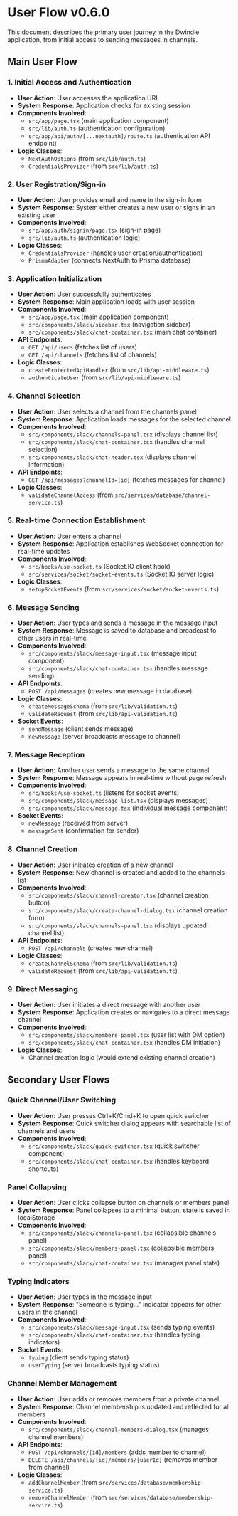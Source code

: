 # User Flow v0.6.0

This document describes the primary user journey in the Dwindle application, from initial access to sending messages in channels.

## Main User Flow

### 1. Initial Access and Authentication
- **User Action**: User accesses the application URL
- **System Response**: Application checks for existing session
- **Components Involved**:
  - `src/app/page.tsx` (main application component)
  - `src/lib/auth.ts` (authentication configuration)
  - `src/app/api/auth/[...nextauth]/route.ts` (authentication API endpoint)
- **Logic Classes**:
  - `NextAuthOptions` (from `src/lib/auth.ts`)
  - `CredentialsProvider` (from `src/lib/auth.ts`)

### 2. User Registration/Sign-in
- **User Action**: User provides email and name in the sign-in form
- **System Response**: System either creates a new user or signs in an existing user
- **Components Involved**:
  - `src/app/auth/signin/page.tsx` (sign-in page)
  - `src/lib/auth.ts` (authentication logic)
- **Logic Classes**:
  - `CredentialsProvider` (handles user creation/authentication)
  - `PrismaAdapter` (connects NextAuth to Prisma database)

### 3. Application Initialization
- **User Action**: User successfully authenticates
- **System Response**: Main application loads with user session
- **Components Involved**:
  - `src/app/page.tsx` (main application component)
  - `src/components/slack/sidebar.tsx` (navigation sidebar)
  - `src/components/slack/chat-container.tsx` (main chat container)
- **API Endpoints**:
  - `GET /api/users` (fetches list of users)
  - `GET /api/channels` (fetches list of channels)
- **Logic Classes**:
  - `createProtectedApiHandler` (from `src/lib/api-middleware.ts`)
  - `authenticateUser` (from `src/lib/api-middleware.ts`)

### 4. Channel Selection
- **User Action**: User selects a channel from the channels panel
- **System Response**: Application loads messages for the selected channel
- **Components Involved**:
  - `src/components/slack/channels-panel.tsx` (displays channel list)
  - `src/components/slack/chat-container.tsx` (handles channel selection)
  - `src/components/slack/chat-header.tsx` (displays channel information)
- **API Endpoints**:
  - `GET /api/messages?channelId={id}` (fetches messages for channel)
- **Logic Classes**:
  - `validateChannelAccess` (from `src/services/database/channel-service.ts`)

### 5. Real-time Connection Establishment
- **User Action**: User enters a channel
- **System Response**: Application establishes WebSocket connection for real-time updates
- **Components Involved**:
  - `src/hooks/use-socket.ts` (Socket.IO client hook)
  - `src/services/socket/socket-events.ts` (Socket.IO server logic)
- **Logic Classes**:
  - `setupSocketEvents` (from `src/services/socket/socket-events.ts`)

### 6. Message Sending
- **User Action**: User types and sends a message in the message input
- **System Response**: Message is saved to database and broadcast to other users in real-time
- **Components Involved**:
  - `src/components/slack/message-input.tsx` (message input component)
  - `src/components/slack/chat-container.tsx` (handles message sending)
- **API Endpoints**:
  - `POST /api/messages` (creates new message in database)
- **Logic Classes**:
  - `createMessageSchema` (from `src/lib/validation.ts`)
  - `validateRequest` (from `src/lib/api-validation.ts`)
- **Socket Events**:
  - `sendMessage` (client sends message)
  - `newMessage` (server broadcasts message to channel)

### 7. Message Reception
- **User Action**: Another user sends a message to the same channel
- **System Response**: Message appears in real-time without page refresh
- **Components Involved**:
  - `src/hooks/use-socket.ts` (listens for socket events)
  - `src/components/slack/message-list.tsx` (displays messages)
  - `src/components/slack/message.tsx` (individual message component)
- **Socket Events**:
  - `newMessage` (received from server)
  - `messageSent` (confirmation for sender)

### 8. Channel Creation
- **User Action**: User initiates creation of a new channel
- **System Response**: New channel is created and added to the channels list
- **Components Involved**:
  - `src/components/slack/channel-creator.tsx` (channel creation button)
  - `src/components/slack/create-channel-dialog.tsx` (channel creation form)
  - `src/components/slack/channels-panel.tsx` (displays updated channel list)
- **API Endpoints**:
  - `POST /api/channels` (creates new channel)
- **Logic Classes**:
  - `createChannelSchema` (from `src/lib/validation.ts`)
  - `validateRequest` (from `src/lib/api-validation.ts`)

### 9. Direct Messaging
- **User Action**: User initiates a direct message with another user
- **System Response**: Application creates or navigates to a direct message channel
- **Components Involved**:
  - `src/components/slack/members-panel.tsx` (user list with DM option)
  - `src/components/slack/chat-container.tsx` (handles DM initiation)
- **Logic Classes**:
  - Channel creation logic (would extend existing channel creation)

## Secondary User Flows

### Quick Channel/User Switching
- **User Action**: User presses Ctrl+K/Cmd+K to open quick switcher
- **System Response**: Quick switcher dialog appears with searchable list of channels and users
- **Components Involved**:
  - `src/components/slack/quick-switcher.tsx` (quick switcher component)
  - `src/components/slack/chat-container.tsx` (handles keyboard shortcuts)

### Panel Collapsing
- **User Action**: User clicks collapse button on channels or members panel
- **System Response**: Panel collapses to a minimal button, state is saved in localStorage
- **Components Involved**:
  - `src/components/slack/channels-panel.tsx` (collapsible channels panel)
  - `src/components/slack/members-panel.tsx` (collapsible members panel)
  - `src/components/slack/chat-container.tsx` (manages panel state)

### Typing Indicators
- **User Action**: User types in the message input
- **System Response**: "Someone is typing..." indicator appears for other users in the channel
- **Components Involved**:
  - `src/components/slack/message-input.tsx` (sends typing events)
  - `src/components/slack/chat-container.tsx` (handles typing indicators)
- **Socket Events**:
  - `typing` (client sends typing status)
  - `userTyping` (server broadcasts typing status)

### Channel Member Management
- **User Action**: User adds or removes members from a private channel
- **System Response**: Channel membership is updated and reflected for all members
- **Components Involved**:
  - `src/components/slack/channel-members-dialog.tsx` (manages channel members)
- **API Endpoints**:
  - `POST /api/channels/[id]/members` (adds member to channel)
  - `DELETE /api/channels/[id]/members/[userId]` (removes member from channel)
- **Logic Classes**:
  - `addChannelMember` (from `src/services/database/membership-service.ts`)
  - `removeChannelMember` (from `src/services/database/membership-service.ts`)
